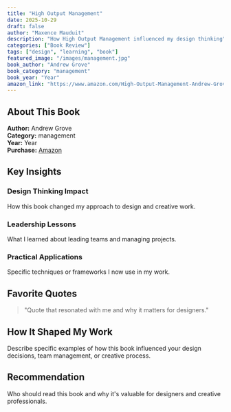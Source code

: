 ```yaml
---
title: "High Output Management"
date: 2025-10-29
draft: false
author: "Maxence Mauduit"
description: "How High Output Management influenced my design thinking"
categories: ["Book Review"]
tags: ["design", "learning", "book"]
featured_image: "/images/management.jpg"
book_author: "Andrew Grove"
book_category: "management"
book_year: "Year"
amazon_link: "https://www.amazon.com/High-Output-Management-Andrew-Grove-ebook/dp/B015VACHOK"
---
```


## About This Book

**Author:** Andrew Grove  
**Category:** management  
**Year:** Year  
**Purchase:** [Amazon](https://www.amazon.com/High-Output-Management-Andrew-Grove-ebook/dp/B015VACHOK)

## Key Insights

### Design Thinking Impact

How this book changed my approach to design and creative work.

### Leadership Lessons

What I learned about leading teams and managing projects.

### Practical Applications

Specific techniques or frameworks I now use in my work.

## Favorite Quotes

> "Quote that resonated with me and why it matters for designers."

## How It Shaped My Work

Describe specific examples of how this book influenced your design decisions, team management, or creative process.

## Recommendation

Who should read this book and why it's valuable for designers and creative professionals.
